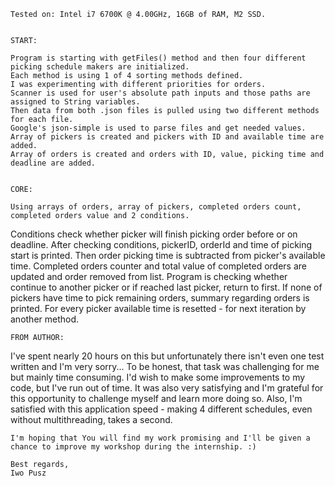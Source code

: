 	

	Tested on: Intel i7 6700K @ 4.00GHz, 16GB of RAM, M2 SSD.


	START:

	Program is starting with getFiles() method and then four different picking schedule makers are initialized.
	Each method is using 1 of 4 sorting methods defined.
	I was experimenting with different priorities for orders.
	Scanner is used for user's absolute path inputs and those paths are assigned to String variables.
	Then data from both .json files is pulled using two different methods for each file.
	Google's json-simple is used to parse files and get needed values.
	Array of pickers is created and pickers with ID and available time are added.
	Array of orders is created and orders with ID, value, picking time and deadline are added.
	

	CORE:

	Using arrays of orders, array of pickers, completed orders count, completed orders value and 2 conditions.
  Conditions check whether picker will finish picking order before or on deadline.
  After checking conditions, pickerID, orderId and time of picking start is printed.
  Then order picking time is subtracted from picker's available time.
  Completed orders counter and total value of completed orders are updated and order removed from list.
  Program is checking whether continue to another picker or if reached last picker, return to first.
  If none of pickers have time to pick remaining orders, summary regarding orders is printed.
  For every picker available time is resetted - for next iteration by another method.
	


	FROM AUTHOR:

  I've spent nearly 20 hours on this but unfortunately there isn't even one test written and I'm very sorry...
	To be honest, that task was challenging for me but mainly time consuming. I'd wish to make some improvements
	to my code, but I've run out of time. It was also very satisfying and I'm grateful for this opportunity to 
	challenge myself and learn more doing so. Also, I'm satisfied with this application speed - making 4 different 
	schedules, even without multithreading,	takes a second. 
	
	I'm hoping that You will find my work promising and I'll be given a chance to improve my workshop during the internship. :)
	
	Best regards,
	Iwo Pusz
  

    
  


    
  



    
